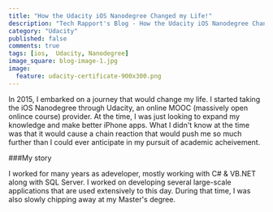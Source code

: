 ```yaml
---
title: "How the Udacity iOS Nanodegree Changed my Life!"
description: "Tech Rapport's Blog - How the Udacity iOS Nanodegree Changed my Life"
category: "Udacity"
published: false
comments: true
tags: [ios,  Udacity, Nanodegree]
image_square: blog-image-1.jpg
image: 
  feature: udacity-certificate-900x300.png
---
```


In 2015, I embarked on a journey that would change my life.  I started taking the iOS Nanodegree through Udacity, an online MOOC (massively open onlince course) provider.  At the time, I was just looking to expand my knowledge and make better iPhone apps.  What I didn't know at the time was that it would cause a chain reaction that would push me so much further than I could ever anticipate in my pursuit of academic acheivement.

###My story

I worked for many years as adeveloper, mostly working with C# & VB.NET along with SQL Server.  I worked on developing several large-scale applications that are used extensively to this day.  During that time, I was also slowly chipping away at my Master's degree.

